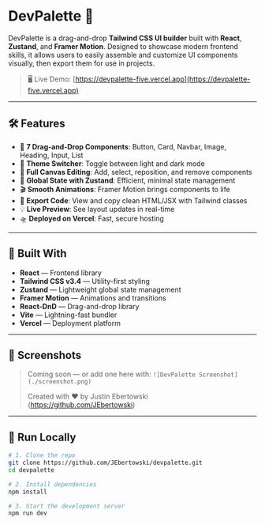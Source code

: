# DevPalette 🎨

DevPalette is a drag-and-drop **Tailwind CSS UI builder** built with **React**, **Zustand**, and **Framer Motion**. Designed to showcase modern frontend skills, it allows users to easily assemble and customize UI components visually, then export them for use in projects.

> 🖥️ Live Demo: [https://devpalette-five.vercel.app](https://devpalette-five.vercel.app)

---

## 🛠 Features

- 🧱 **7 Drag-and-Drop Components**: Button, Card, Navbar, Image, Heading, Input, List
- 🎨 **Theme Switcher**: Toggle between light and dark mode
- 🧩 **Full Canvas Editing**: Add, select, reposition, and remove components
- 🧠 **Global State with Zustand**: Efficient, minimal state management
- 🎬 **Smooth Animations**: Framer Motion brings components to life
- 💾 **Export Code**: View and copy clean HTML/JSX with Tailwind classes
- 💡 **Live Preview**: See layout updates in real-time
- 🛸 **Deployed on Vercel**: Fast, secure hosting

---

## 🧰 Built With

- **React** — Frontend library
- **Tailwind CSS v3.4** — Utility-first styling
- **Zustand** — Lightweight global state management
- **Framer Motion** — Animations and transitions
- **React-DnD** — Drag-and-drop library
- **Vite** — Lightning-fast bundler
- **Vercel** — Deployment platform

---

## 📸 Screenshots

> Coming soon — or add one here with:
> `![DevPalette Screenshot](./screenshot.png)`
>
> Created with ❤️ by Justin Ebertowski (https://github.com/JEbertowski)

---

## 🚀 Run Locally

```bash
# 1. Clone the repo
git clone https://github.com/JEbertowski/devpalette.git
cd devpalette

# 2. Install dependencies
npm install

# 3. Start the development server
npm run dev
